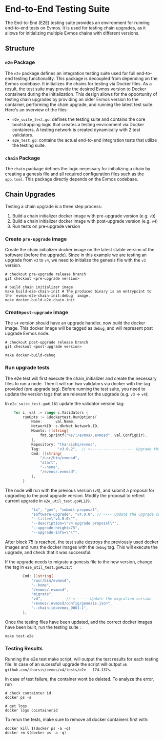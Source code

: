 # End-to-End Testing Suite

The End-to-End (E2E) testing suite provides an environment for running end-to-end tests on Evmos. It is used for testing chain upgrades, as it allows for initializing multiple Evmos chains with different versions.

## Structure

### `e2e` Package

The `e2e` package defines an integration testing suite used for full end-to-end testing functionality. This package is decoupled from depending on the Evmos codebase. It initializes the chains for testing via Docker files. As a result, the test suite may provide the desired Evmos version to Docker containers during the initialization. This design allows for the opportunity of testing chain upgrades by providing an older Evmos version to the container, performing the chain upgrade, and running the latest test suite. Here's an overview of the files:

* `e2e_suite_test.go`: defines the testing suite and contains the core bootstrapping logic that creates a testing environment via Docker containers. A testing network is created dynamically with 2 test validators.
* `e2e_test.go`: contains the actual end-to-end integration tests that utilize the testing suite.

### `chain` Package

The `chain` package defines the logic necessary for initializing a chain by creating a genesis file and all required configuration files such as the `app.toml`. This package directly depends on the Evmos codebase.

## Chain Upgrades

Testing a chain upgrade is a three step process:

1. Build a chain initializer docker image with pre-upgrade version (e.g. `v3`)
2. Build a chain initializer docker image with post-upgrade version (e.g. `v4`)
3. Run tests on pre-upgrade version

### Create `pre-upgrade` image

Create the chain initializer docker image on the latest stable version of the software (before the upgrade). Since in this example we are testing an upgrade from `v3` to `v4`, we need to initialize the genesis file with the `v3` version.

```shell
# checkout pre-upgrade release branch
git checkout <pre-upgrade version>

# build chain initializer image
make build-e2e-chain-init # The produced binary is an entrypoint to the `evmos-e2e-chain-init:debug` image.
make docker-build-e2e-chain-init
```

### Create`post-upgrade` image

The `v4` version should have an upgrade handler, now build the docker image. This docker image will be tagged as `debug`,
and will represent post upgrade Evmos node.

```shell
# checkout post-upgrade release branch
git checkout <post-upgrade version>

make docker-build-debug
```

### Run upgrade tests

The e2e test will first execute the chain_initializer and create the necessary files to run a node. Then it will run two validators via docker with the tag provided (pre upgrade tag). Before running the test suite, you need to update the version tags that are relevant for the upgrade (e.g. `v3` -> `v4`):

In `e2e_suite_test.go#L161` update the validator version tag:

```go
	for i, val := range c.Validators {
		runOpts := &dockertest.RunOptions{
			Name:      val.Name,
			NetworkID: s.dkrNet.Network.ID,
			Mounts: []string{
				fmt.Sprintf("%s/:/evmos/.evmosd", val.ConfigDir),
			},
			Repository: "tharsishq/evmos",
			Tag:        "v3.0.2",  // <-------------------- Upgrade this tag to reflect pre upgrade version
			Cmd: []string{
				"/usr/bin/evmosd",
				"start",
				"--home",
				"/evmos/.evmosd",
			},
		}
```

The node will run with the previous version (`v3`), and submit a proposal for upgrading to the post upgrade version. Modify the proposal to reflect current upgrade in `e2e_util_test.go#L129`.

```go
			"tx", "gov", "submit-proposal",
			"software-upgrade", "v4.0.0", // <--- Update the upgrade currently in testing
			"--title=\"v4.0.0\"",
			"--description=\"v4 upgrade proposal\"",
			"--upgrade-height=75",
			"--upgrade-info=\"\"",
```
After block 75 is reached, the test suite destroys the previously used docker images and runs the docker images with the `debug` tag. This will execute the upgrade, and check that it was successful.

If the upgrade needs to migrate a genesis file to the new version, change the tag in `e2e_util_test.go#L317`:

```go
		Cmd: []string{
			"/usr/bin/evmosd",
			"--home",
			"/evmos/.evmosd",
			"migrate",
			"v4",           // <------ Update the migration version
			"/evmos/.evmosd/config/genesis.json",
			"--chain-id=evmos_9001-1",
		},
```

Once the testing files have been updated, and the correct docker images have been built, run the testing suite :

```shell
make test-e2e
```


### Testing Results

Running the e2e test make script, will output the test results for each testing file. In case of an sucessfull upgrade the script will output `ok  	github.com/tharsis/evmos/v4/tests/e2e	174.137s`.

In case of test failure, the container wont be deleted. To analyze the error, run

```shell
# check containter id
docker ps -a

# get logs
docker logs cointainerid
```

To rerun the tests, make sure to remove all docker containers first with:

```
docker kill $(docker ps -a -q)
docker rm $(docker ps -a -q)
```